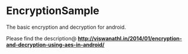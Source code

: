 EncryptionSample
================

The basic encryption and decryption for android.

Please find the description@ <b>http://viswanathl.in/2014/01/encryption-and-decryption-using-aes-in-android/</b>


